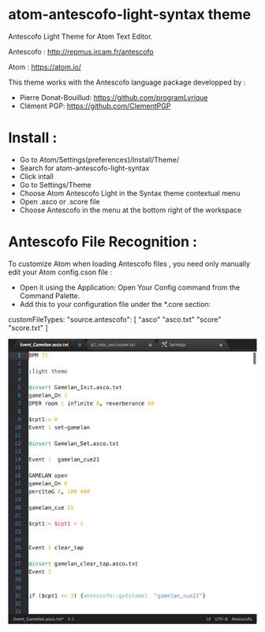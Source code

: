 # atom-antescofo-light-syntax theme

Antescofo Light Theme for Atom Text Editor.

Antescofo : http://repmus.ircam.fr/antescofo

Atom : https://atom.io/


This theme works with the Antescofo language package developped by :
- Pierre Donat-Bouillud:  https://github.com/programLyrique
- Clément PGP: https://github.com/ClementPGP

# Install : 

- Go to Atom/Settings(preferences)/Install/Theme/  
- Search for atom-antescofo-light-syntax
- Click intall
- Go to Settings/Theme
- Choose Atom Antescofo Light in the Syntax theme contextual menu
- Open .asco or .score file
- Choose Antescofo in the menu at the bottom right of the workspace

# Antescofo File Recognition :

To customize Atom when loading Antescofo files , you need only manually edit your Atom config.cson file :

- Open it using the Application: Open Your Config command from the Command Palette. 
- Add this to your configuration file under the *.core section:

customFileTypes:
      "source.antescofo": [
        "asco"
        "asco.txt"
        "score"
        "score.txt"
      ]
      
      

![A screenshot of your theme](https://github.com/nadirB/atom-antescofo-light-syntax/blob/master/atom-antescofo-light-screen-caps.png)
